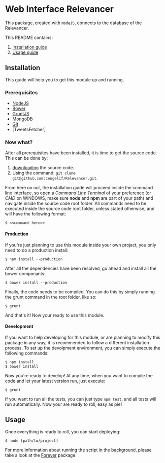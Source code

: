 # Web Interface Relevancer

This package, created with `NodeJS`, connects to the database of the Relevancer.

This README contains:

1. [Installation guide]
2. [Usage guide]

[Installation guide]: #installation
[Usage guide]: #usage

## Installation

This guide will help you to get this module up and running.


### Prerequisites

- [NodeJS]
- [Bower]
- [GruntJS]
- [MongoDB]
- [Git]
- [TweetsFetcher]

[NodeJS]: http://nodejs.org/
[Bower]: http://bower.io/#install-bower
[GruntJS]: http://gruntjs.com/getting-started
[MongoDB]: http://docs.mongodb.org/manual/installation/
[Git]: http://git-scm.com/book/en/Getting-Started-Installing-Git

### Now what?

After all prerequisites have been installed, it is time to get the source code. This can be done by:

1. [downloading] the source code.
2. Using the command: `git clone git@github.com:cengelif/Relevancer.git`.

[downloading]: archive/master.zip

From here on out, the installation guide will proceed inside the command line interface, so open a *Command Line Terminal* of your preference (or *CMD* on WINDOWS, make sure **node** and **npm** are part of your path) and navigate inside the source code root folder.
All commands need to be executed inside the source code root folder, unless stated otherwise, and will have the following format:
```
$ <<command here>>
```

#### Production

If you're just planning to use this module inside your own project, you only need to do a production install:
```
$ npm install --production
```

After all the dependencies have been resolved, go ahead and install all the bower componants:
```
$ bower install --production
```

Finally, the code needs to be compiled. You can do this by simply running the grunt command in the root folder, like so:
```
$ grunt
```
And that's it! Now your ready to use this module.

#### Development

If you want to help developing for this module, or are planning to modify this package in any way, it is recommended to follow a different installation process.
To set up the devolpment environment, you can simply execute the following commands:
```
$ npm install
$ bower install
```

Now you're ready to develop!
At any time, when you want to compile the code and let your latest version run, just execute:
```
$ grunt
```

If you want to run all the tests, you can just type `npm test`, and all tests will run automatically.
Now your are ready to roll, easy as pie!

## Usage
Once everything is ready to roll, you can start deploying:
```
$ node [path/to/project]
```

For more information about running the script in the background, please take a look at the [Forever] package

[Forever]: https://github.com/nodejitsu/forever
